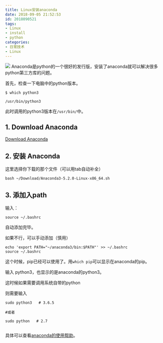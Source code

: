 ```yaml
---
title: Linux安装anaconda
date: 2018-09-05 21:52:53
id: 2018090521
tags:
- Linux
- install
- python
categories:
- 日常技术
- Linux
---
```

![](http://ww1.sinaimg.cn/large/d40b6c29gy1fvrkstprjcj20go0got95.jpg)
Anaconda是python的一个很好的发行版，安装了anaconda就可以解决很多python第三方库的问题。

<!--more-->
首先，检查一下电脑中的python版本。

```
$ which python3

/usr/bin/python3
```

此时调用的python3版本在`/usr/bin/`中。

## 1. Download Anaconda

[Download Anaconda](https://www.anaconda.com/download/#linux)

## 2. 安装 Anaconda

这里选择你下载的那个文件（可以用tab自动补全）

```
bash ~/Download/Anaconda3-5.2.0-Linux-x86_64.sh
```

## 3. 添加入path

输入：

```
source ~/.bashrc
```

自动添加完毕。

如果不行，可以手动添加（慎用）

```
echo 'export PATH="~/anaconda3/bin:$PATH"' >> ~/.bashrc
source ~/.bashrc
```

这个时候，pip已经可以使用了。用`which pip`可以显示在anaconda的pip。

输入 python3，也显示的是anaconda的python3。

这时候如果需要调用系统自带的python

则需要输入

```
sudo python3   # 3.6.5

#或者

sudo python   # 2.7


```


具体可以查看[anaconda的使用帮助](http://docs.anaconda.com/anaconda/install/linux/)。